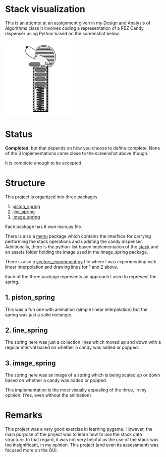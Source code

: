 # Stack visualization

This is an attempt at an assignment given in my Design and Analysis of Algorithms class
It involves coding a representation of a PEZ Candy dispenser using Python based on the screenshot below.

![Schematic drawing of a PEZ Candy Dispenser](./PEZ.png)

# Status

**Completed**, but that depends on how you choose to define complete. None of the 3 implementations come close to the
screenshot above though.

It is complete enough to be accepted.

# Structure

This project is organized into three packages

1. [piston_spring](./piston_spring)
2. [line_spring](./line_spring)
3. [image_spring](./image_spring)

Each package has it own main.py file.

There is also a [menu](./menu) package which contains the interface for carrying performing the stack operations and
updating the candy dispenser. Additionally, there is the python-list based implementation of the [stack](./stack.py)
and an assets folder holding the image used in the image_spring package.

There is also a [vectors_experiment.py](./vectors_experiment.py) file where
I was experimenting with linear interpolation and drawing lines for 1 and 2 above.

Each of the three package represents an approach I used to represent the spring.

## 1. piston_spring

This was a fun one with animation (simple linear interpolation) but the spring was just a solid rectangle.

## 2. line_spring

The spring here was just a collection lines which moved up and down with a regular interval
based on whether a candy was added or popped.

## 3. image_spring

The spring here was an image of a spring which is being scaled up or down based on whether
a candy was added or popped.

This implementation is the most visually appealing of the three, in my opinion. (Yes, even without the animation)

# Remarks

This project was a very good exercise in learning pygame. However, the main purpose of the
project was to learn how to use the stack data structure. In that regard, it was not very helpful as the use of 
the stack was too insignificant, in my opinion. This project (and even its assessment)
was focused more on the GUI.

